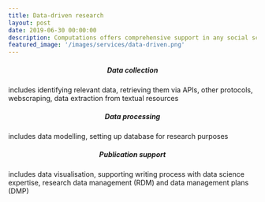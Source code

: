 ```yaml
---
title: Data-driven research
layout: post
date: 2019-06-30 00:00:00
description: Computations offers comprehensive support in any social sciences and humanities (SSH) research which involves data usage. We are assisting research on all stages of the research lifecycle from data collection, through processing to visualisation and publication of research results (articles, books, datasets, etc.). <br><a href="/people/">Our team</a> includes data scientists, developers and SSH researchers passionate about helping researchers achieve their goals.
featured_image: '/images/services/data-driven.png'
---
```


<div class="page-blog">
<section class="all-posts">
    <div class="wrap">
        <div class="posts__list grid">
            <div>
                <h5 class="post__title subtitle--bold" style="text-align: center;">Data collection</h5>
                <p>includes identifying relevant data, retrieving them via APIs, other protocols, webscraping, data extraction from textual resources</p>
            </div>
            <div>
                <h5 class="post__title subtitle--bold" style="text-align: center;">Data processing</h5>
                <p>includes data modelling, setting up database for research purposes</p>
            </div>
            <div>
                <h5 class="post__title subtitle--bold" style="text-align: center;">Publication support</h5>
                <p>includes data visualisation, supporting writing process with data science expertise, research data management (RDM) and data management plans (DMP)</p>
            </div>
        </div>
    </div>
</section>
</div>